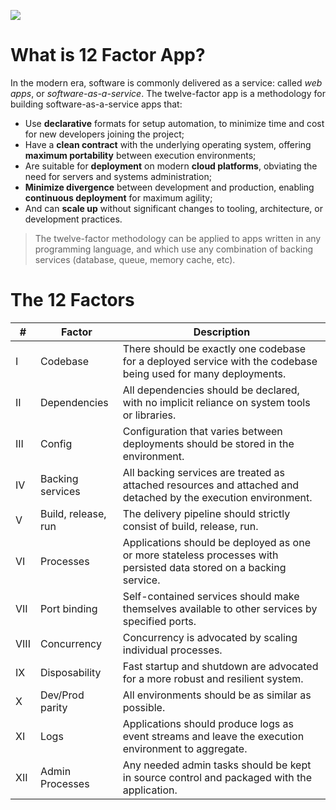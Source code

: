 [![
](https://www.morrisopazo.com/wp-content/uploads/2018/10/Building-Microservices-with-the-12-Factor-App-Pattern.jpg)](https://12factor.net/)
# What is 12 Factor App?

In the modern era, software is commonly delivered as a service: called _web apps_, or _software-as-a-service_. The twelve-factor app is a methodology for building software-as-a-service apps that:
-   Use  **declarative**  formats for setup automation, to minimize time and cost for new developers joining the project;
-   Have a  **clean contract**  with the underlying operating system, offering  **maximum portability**  between execution environments;
-   Are suitable for  **deployment**  on modern  **cloud platforms**, obviating the need for servers and systems administration;
-   **Minimize divergence**  between development and production, enabling  **continuous deployment**  for maximum agility;
-   And can  **scale up**  without significant changes to tooling, architecture, or development practices.
>The twelve-factor methodology can be applied to apps written in any programming language, and which use any combination of backing services (database, queue, memory cache, etc).

# The 12 Factors
|#|Factor  |Description |
|--|--|--|
|I|Codebase| There should be exactly one codebase for a deployed service with the codebase being used for many deployments. |
|II|Dependencies|All dependencies should be declared, with no implicit reliance on system tools or libraries.|
|III|Config| Configuration that varies between deployments should be stored in the environment. |	
|IV|Backing services| All backing services are treated as attached resources and attached and detached by the execution environment. |	
|V|Build, release, run| The delivery pipeline should strictly consist of build, release, run. |	
|VI|Processes| Applications should be deployed as one or more stateless processes with persisted data stored on a backing service.|
|VII|Port binding| Self-contained services should make themselves available to other services by specified ports.|
|VIII|Concurrency| Concurrency is advocated by scaling individual processes.|
|IX|Disposability| Fast startup and shutdown are advocated for a more robust and resilient system.|
|X|Dev/Prod parity| All environments should be as similar as possible.|
|XI|Logs|Applications should produce logs as event streams and leave the execution environment to aggregate.|
|XII|Admin Processes|Any needed admin tasks should be kept in source control and packaged with the application.|




